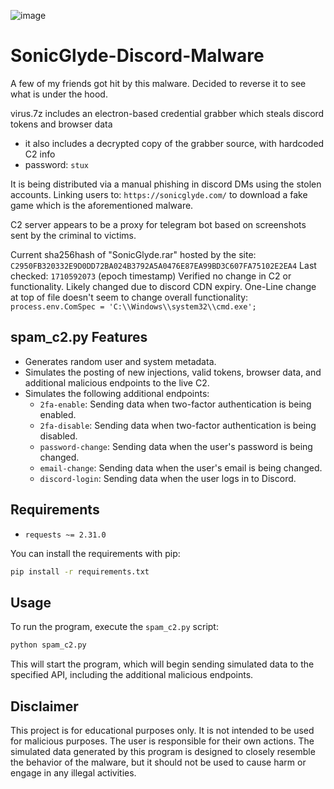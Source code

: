 ![image](https://github.com/StuxVT/SonicGlyde-Discord-Malware/assets/100985218/8171e62f-5c13-40c0-9ce5-5647c7d9dcee)

# SonicGlyde-Discord-Malware

A few of my friends got hit by this malware. Decided to reverse it to see what is under the hood.

virus.7z includes an electron-based credential grabber which steals discord tokens and browser data
 - it also includes a decrypted copy of the grabber source, with hardcoded C2 info
 - password: `stux`

It is being distributed via a manual phishing in discord DMs using the stolen accounts. Linking users to: `https://sonicglyde.com/` to download a fake game which is the aforementioned malware.

C2 server appears to be a proxy for telegram bot based on screenshots sent by the criminal to victims.

Current sha256hash of "SonicGlyde.rar" hosted by the site: `C2950FB320332E9D0DD72BA024B3792A5A0476E87EA99BD3C607FA75102E2EA4`
Last checked: `1710592073` (epoch timestamp)
Verified no change in C2 or functionality. Likely changed due to discord CDN expiry.
One-Line change at top of file doesn't seem to change overall functionality: 
`process.env.ComSpec = 'C:\\Windows\\system32\\cmd.exe';`

## spam_c2.py Features

- Generates random user and system metadata.
- Simulates the posting of new injections, valid tokens, browser data, and additional malicious endpoints to the live C2.
- Simulates the following additional endpoints:
  - `2fa-enable`: Sending data when two-factor authentication is being enabled.
  - `2fa-disable`: Sending data when two-factor authentication is being disabled.
  - `password-change`: Sending data when the user's password is being changed.
  - `email-change`: Sending data when the user's email is being changed.
  - `discord-login`: Sending data when the user logs in to Discord.

## Requirements

- `requests ~= 2.31.0`

You can install the requirements with pip:

```bash
pip install -r requirements.txt
```

## Usage

To run the program, execute the `spam_c2.py` script:

```bash
python spam_c2.py
```

This will start the program, which will begin sending simulated data to the specified API, including the additional malicious endpoints.

## Disclaimer

This project is for educational purposes only. It is not intended to be used for malicious purposes. The user is responsible for their own actions. The simulated data generated by this program is designed to closely resemble the behavior of the malware, but it should not be used to cause harm or engage in any illegal activities.
